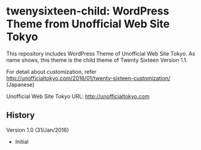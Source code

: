 # twenysixteen-child: WordPress Theme from Unofficial Web Site Tokyo

This repository includes WordPress Theme of Unofficial Web Site Tokyo. As name shows, this theme is the child theme of Twenty Sixteen Version 1.1. 

For detail about customization, refer http://unofficialtokyo.com/2016/01/twenty-sixteen-customization/ (Japanese)

Unofficial Web Site Tokyo URL: http://unofficialtokyo.com

## History

Version 1.0 (31/Jan/2016)
- Initial
